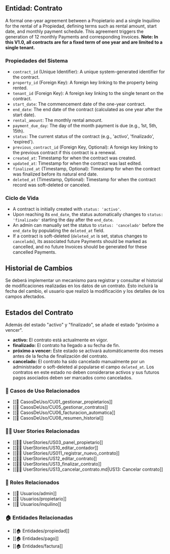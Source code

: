 ## Entidad: Contrato

A formal one-year agreement between a Propietario and a single Inquilino for the rental of a Propiedad, defining terms such as rental amount, start date, and monthly payment schedule. This agreement triggers the generation of 12 monthly Payments and corresponding Invoices. **Note: In this V1.0, all contracts are for a fixed term of one year and are limited to a single tenant.**

### Propiedades del Sistema

- `contract_id` (Unique Identifier): A unique system-generated identifier for the contract.
- `property_id` (Foreign Key): A foreign key linking to the property being rented.
- `tenant_id` (Foreign Key): A foreign key linking to the single tenant on the contract.
- `start_date`: The commencement date of the one-year contract.
- `end_date`: The end date of the contract (calculated as one year after the start date).
- `rental_amount`: The monthly rental amount.
- `payment_due_day`: The day of the month payment is due (e.g., 1st, 5th, 15th).
- `status`: The current status of the contract (e.g., 'activo', 'finalizado', 'expired').
- `previous_contract_id` (Foreign Key, Optional): A foreign key linking to the previous contract if this contract is a renewal.
- `created_at`: Timestamp for when the contract was created.
- `updated_at`: Timestamp for when the contract was last edited.
- `finalized_at` (Timestamp, Optional): Timestamp for when the contract was finalized before its natural end date.
- `deleted_at` (Timestamp, Optional): Timestamp for when the contract record was soft-deleted or canceled.

### Ciclo de Vida
- A contract is initially created with `status: 'activo'`.
- Upon reaching its `end_date`, the status automatically changes to `status: 'finalizado'` starting the day after the `end_date`.
- An admin can manually set the status to `status: 'cancelado'` before the `end_date` by populating the `deleted_at` field.
- If a contract is soft-deleted (`deleted_at` is set, status changes to `cancelado`), its associated future Payments should be marked as cancelled, and no future Invoices should be generated for these cancelled Payments.

## Historial de Cambios

Se deberá implementar un mecanismo para registrar y consultar el historial de modificaciones realizadas en los datos de un contrato. Esto incluirá la fecha del cambio, el usuario que realizó la modificación y los detalles de los campos afectados.

## Estados del Contrato

Además del estado "activo" y "finalizado", se añade el estado "próximo a vencer".

*   **activo:** El contrato está actualmente en vigor.
*   **finalizado:** El contrato ha llegado a su fecha de fin.
*   **próximo a vencer:** Este estado se activará automáticamente dos meses antes de la fecha de finalización del contrato.
*   **cancelado:** El contrato ha sido cancelado manualmente por un administrador o soft-deleted al popularse el campo `deleted_at`. Los contratos en este estado no deben considerarse activos y sus futuros pagos asociados deben ser marcados como cancelados.

### 🔁 Casos de Uso Relacionados
- [[📄 CasosDeUso/CU01_gestionar_propietarios]]
- [[📄 CasosDeUso/CU05_gestionar_contratos]]
- [[📄 CasosDeUso/CU06_facturacion_automatica]]
- [[📄 CasosDeUso/CU08_resumen_historial]]

### 🧑‍💻 User Stories Relacionadas
- [[🧑‍💻 UserStories/US03_panel_propietario]]
- [[🧑‍💻 UserStories/US10_editar_contador]]
- [[🧑‍💻 UserStories/US011_registrar_nuevo_contrato]]
- [[🧑‍💻 UserStories/US12_editar_contrato]]
- [[🧑‍💻 UserStories/US13_finalizar_contrato]]
- [[🧑‍💻 UserStories/US13_cancelar_contrato.md|US13: Cancelar contrato]]
### 👥 Roles Relacionados
- [[👥 Usuarios/admin]]
- [[👥 Usuarios/propietario]]
- [[👥 Usuarios/inquilino]]
### 🏠 Entidades Relacionadas
- [[🏠 Entidades/propiedad]] 
- [[🏠 Entidades/pago]]
- [[🏠 Entidades/factura]]